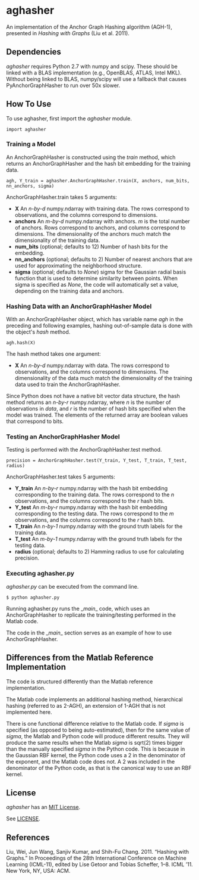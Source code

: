 aghasher
========

An implementation of the Anchor Graph Hashing algorithm (AGH-1), presented in *Hashing with Graphs* (Liu et al. 2011).

Dependencies
------------

*aghasher* requires Python 2.7 with numpy and scipy. These should be linked with a BLAS implementation (e.g., OpenBLAS,
ATLAS, Intel MKL). Without being linked to BLAS, numpy/scipy will use a fallback that causes PyAnchorGraphHasher to run
over 50x slower.

How To Use
----------

To use aghasher, first import the *aghasher* module.

    import aghasher
    
### Training a Model

An AnchorGraphHasher is constructed using the *train* method, which returns an AnchorGraphHasher and the hash bit
embedding for the training data.

    agh, Y_train = aghasher.AnchorGraphHasher.train(X, anchors, num_bits, nn_anchors, sigma)

AnchorGraphHasher.train takes 5 arguments:

* **X** An *n-by-d* numpy.ndarray with training data. The rows correspond to observations, and the columns correspond
  to dimensions.
* **anchors** An *m-by-d* numpy.ndarray with anchors. *m* is the total number of anchors. Rows correspond to anchors,
  and columns correspond to dimensions. The dimensionality of the anchors much match the dimensionality of the training
  data.
* **num_bits** (optional; defaults to 12) Number of hash bits for the embedding.
* **nn_anchors** (optional; defaults to 2) Number of nearest anchors that are used for approximating the neighborhood
  structure.
* **sigma** (optional; defaults to *None*) sigma for the Gaussian radial basis function that is used to determine
  similarity between points. When sigma is specified as *None*, the code will automatically set a value, depending on
  the training data and anchors.

### Hashing Data with an AnchorGraphHasher Model

With an AnchorGraphHasher object, which has variable name *agh* in the preceding and following examples, hashing
out-of-sample data is done with the object's *hash* method.

    agh.hash(X)
    
The hash method takes one argument:

* **X** An *n-by-d* numpy.ndarray with data. The rows correspond to observations, and the columns correspond to
dimensions. The dimensionality of the data much match the dimensionality of the training data used to train the
AnchorGraphHasher.

Since Python does not have a native bit vector data structure, the hash method returns an *n-by-r* numpy.ndarray, where
*n* is the number of observations in *data*, and *r* is the number of hash bits specified when the model was trained.
The elements of the returned array are boolean values that correspond to bits.

### Testing an AnchorGraphHasher Model

Testing is performed with the AnchorGraphHasher.test method.

    precision = AnchorGraphHasher.test(Y_train, Y_test, T_train, T_test, radius)
    
AnchorGraphHasher.test takes 5 arguments:

* **Y_train** An *n-by-r* numpy.ndarray with the hash bit embedding corresponding to the training data. The rows
  correspond to the *n* observations, and the columns correspond to the *r* hash bits.
* **Y_test** An *m-by-r* numpy.ndarray with the hash bit embedding corresponding to the testing data. The rows
  correspond to the *m* observations, and the columns correspond to the *r* hash bits.
* **T_train** An *n-by-1* numpy.ndarray with the ground truth labels for the training data.
* **T_test** An *m-by-1* numpy.ndarray with the ground truth labels for the testing data.
* **radius** (optional; defaults to 2) Hamming radius to use for calculating precision.

### Executing aghasher.py

*aghasher.py* can be executed from the command line.

    $ python aghasher.py
    
Running aghasher.py runs the \__main__ code, which uses an AnchorGraphHasher to replicate the training/testing performed
in the Matlab code.

The code in the \__main__ section serves as an example of how to use AnchorGraphHasher.

Differences from the Matlab Reference Implementation
----------------------------------------------------

The code is structured differently than the Matlab reference implementation.

The Matlab code implements an additional hashing method, hierarchical hashing (referred to as 2-AGH), an extension of
1-AGH that is not implemented here.

There is one functional difference relative to the Matlab code. If *sigma* is specified (as opposed to being
auto-estimated), then for the same value of *sigma*, the Matlab and Python code will produce different results. They
will produce the same results when the Matlab *sigma* is sqrt(2) times bigger than the manually specified *sigma* in the
Python code. This is because in the Gaussian RBF kernel, the Python code uses a 2 in the denominator of the exponent,
and the Matlab code does not. A 2 was included in the denominator of the Python code, as that is the canonical way to
use an RBF kernel.

License
-------

*aghasher* has an [MIT License](https://en.wikipedia.org/wiki/MIT_License).

See [LICENSE](LICENSE).

References
----------

Liu, Wei, Jun Wang, Sanjiv Kumar, and Shih-Fu Chang. 2011. “Hashing with Graphs.” In Proceedings of the 28th
International Conference on Machine Learning (ICML-11), edited by Lise Getoor and Tobias Scheffer, 1–8. ICML ’11. New
York, NY, USA: ACM.
